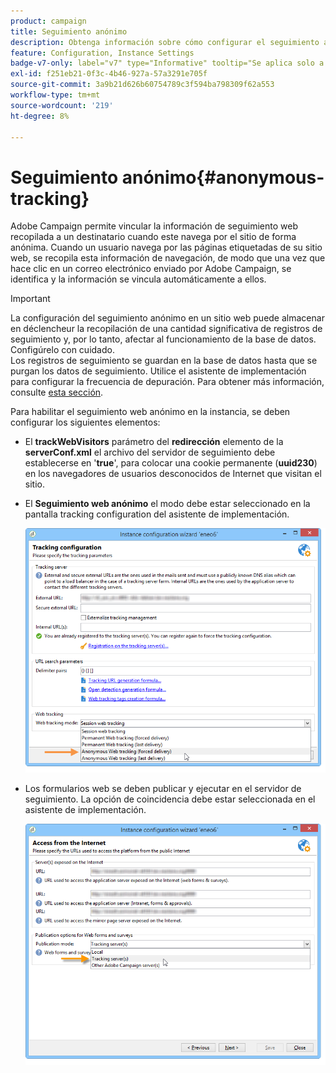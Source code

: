 ```yaml
---
product: campaign
title: Seguimiento anónimo
description: Obtenga información sobre cómo configurar el seguimiento anónimo
feature: Configuration, Instance Settings
badge-v7-only: label="v7" type="Informative" tooltip="Se aplica solo a Campaign Classic v7"
exl-id: f251eb21-0f3c-4b46-927a-57a3291e705f
source-git-commit: 3a9b21d626b60754789c3f594ba798309f62a553
workflow-type: tm+mt
source-wordcount: '219'
ht-degree: 8%

---
```


# Seguimiento anónimo{#anonymous-tracking}

Adobe Campaign permite vincular la información de seguimiento web recopilada a un destinatario cuando este navega por el sitio de forma anónima. Cuando un usuario navega por las páginas etiquetadas de su sitio web, se recopila esta información de navegación, de modo que una vez que hace clic en un correo electrónico enviado por Adobe Campaign, se identifica y la información se vincula automáticamente a ellos.

>[!IMPORTANT]
>
>La configuración del seguimiento anónimo en un sitio web puede almacenar en déclencheur la recopilación de una cantidad significativa de registros de seguimiento y, por lo tanto, afectar al funcionamiento de la base de datos. Configúrelo con cuidado.\
>Los registros de seguimiento se guardan en la base de datos hasta que se purgan los datos de seguimiento. Utilice el asistente de implementación para configurar la frecuencia de depuración. Para obtener más información, consulte [esta sección](../../installation/using/deploying-an-instance.md#purging-data).

Para habilitar el seguimiento web anónimo en la instancia, se deben configurar los siguientes elementos:

* El **trackWebVisitors** parámetro del **redirección** elemento de la **serverConf.xml** el archivo del servidor de seguimiento debe establecerse en &#39;**true**&#39;, para colocar una cookie permanente (**uuid230**) en los navegadores de usuarios desconocidos de Internet que visitan el sitio.
* El **Seguimiento web anónimo** el modo debe estar seleccionado en la pantalla tracking configuration del asistente de implementación.

  ![](assets/webtracking_anonymous_set.png)

* Los formularios web se deben publicar y ejecutar en el servidor de seguimiento. La opción de coincidencia debe estar seleccionada en el asistente de implementación.

  ![](assets/webtracking_publication_set_for_webapps.png)
